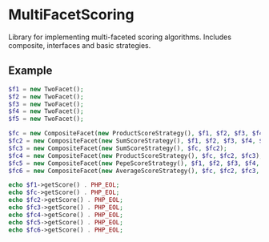 # MultiFacetScoring
Library for implementing multi-faceted scoring algorithms. Includes composite, interfaces and basic strategies.

## Example
```php
$f1 = new TwoFacet();
$f2 = new TwoFacet();
$f3 = new TwoFacet();
$f4 = new TwoFacet();
$f5 = new TwoFacet();

$fc = new CompositeFacet(new ProductScoreStrategy(), $f1, $f2, $f3, $f4, $f5);
$fc2 = new CompositeFacet(new SumScoreStrategy(), $f1, $f2, $f3, $f4, $f5);
$fc3 = new CompositeFacet(new SumScoreStrategy(), $fc, $fc2);
$fc4 = new CompositeFacet(new ProductScoreStrategy(), $fc, $fc2, $fc3);
$fc5 = new CompositeFacet(new PepeScoreStrategy(), $f1, $f2, $f3, $f4, $f5, $fc, $fc2);
$fc6 = new CompositeFacet(new AverageScoreStrategy(), $fc, $fc2, $fc3, $fc4, $fc5);

echo $f1->getScore() . PHP_EOL;
echo $fc->getScore() . PHP_EOL;
echo $fc2->getScore() . PHP_EOL;
echo $fc3->getScore() . PHP_EOL;
echo $fc4->getScore() . PHP_EOL;
echo $fc5->getScore() . PHP_EOL;
echo $fc6->getScore() . PHP_EOL;
```
